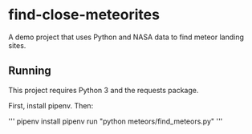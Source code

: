 # find-close-meteorites
A demo project that uses Python and NASA data to find meteor landing sites.

## Running

This project requires Python 3 and the requests package.

First, install pipenv. Then:

'''
pipenv install
pipenv run "python meteors/find_meteors.py"
'''
